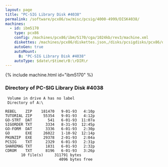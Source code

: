 ```yaml
---
layout: page
title: "PC-SIG Library Disk #4038"
permalink: /software/pcx86/sw/misc/pcsig/4000-4999/DISK4038/
machines:
  - id: ibm5170
    type: pcx86
    config: /machines/pcx86/ibm/5170/cga/1024kb/rev3/machine.xml
    diskettes: /machines/pcx86/diskettes.json,/disks/pcsigdisks/pcx86/diskettes.json
    autoGen: true
    autoMount:
      B: "PC-SIG Library Disk #4038"
    autoType: $date\r$time\rB:\rDIR\r
---
```


{% include machine.html id="ibm5170" %}

### Directory of PC-SIG Library Disk #4038

     Volume in drive A has no label
     Directory of A:\

    REBEL    ZIP    181470   9-01-93   4:10p
    TUTORIAL ZIP     55354   9-01-93   4:12p
    GO-STRT  DAT       541   6-01-93  11:07a
    SIGORDER TXT      3334   8-31-93  12:45p
    GO-FORM  DAT      3336   6-01-93   2:30p
    GO       EXE     26022   1-10-92  12:14p
    PKUNZIP  EXE     29378   2-01-93   2:04a
    PCSIG    TXT      2329   6-01-93   2:31p
    SHAREMAG TXT      1831   6-01-93   2:32p
    CDROM    TXT      8196   6-01-93   3:26p
           10 file(s)     311791 bytes
                            4096 bytes free
